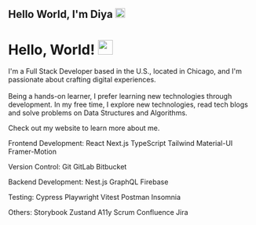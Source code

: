 

## Hello World, I'm Diya <img src="https://media.giphy.com/media/l3q2K5jinAlChoCLS/giphy.gif" width="20">

# Hello, World! <img src="https://media.giphy.com/media/l3q2K5jinAlChoCLS/giphy.gif" width="30">


I'm a Full Stack Developer based in the U.S., located in Chicago, and I'm passionate about crafting digital experiences.<br />
<br />Being a hands-on learner, I prefer learning new technologies through development. In my free time, I explore new technologies, read tech blogs and solve problems on Data Structures and Algorithms.

Check out my website to learn more about me.

Frontend Development: React Next.js TypeScript Tailwind Material-UI Framer-Motion

Version Control: Git GitLab Bitbucket

Backend Development: Nest.js GraphQL Firebase

Testing: Cypress Playwright Vitest Postman Insomnia

Others: Storybook Zustand A11y Scrum Confluence Jira

<!--
**dshibu2/dshibu2** is a ✨ _special_ ✨ repository because its `README.md` (this file) appears on your GitHub profile.

Here are some ideas to get you started:

- 🔭 I’m currently working on ...
- 🌱 I’m currently learning ...
- 👯 I’m looking to collaborate on ...
- 🤔 I’m looking for help with ...
- 💬 Ask me about ...
- 📫 How to reach me: ...
- 😄 Pronouns: ...
- ⚡ Fun fact: ...
-->
